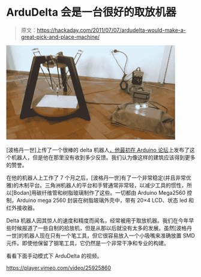 # ArduDelta 会是一台很好的取放机器

> 原文：<https://hackaday.com/2011/07/07/ardudelta-would-make-a-great-pick-and-place-machine/>

![](img/52ce5fcef58c427abee464a75deec010.png "delta")

[波格丹一世]上传了一个很棒的 delta 机器人[，他最初在 Arduino 论坛](http://arduino.cc/forum/index.php/topic,65561.0.html)上发布了这个机器人，但是他在那里没有收到多少反馈。我们认为像这样的建筑应该得到更多的赞誉。

在他的机器人上工作了 7 个月之后，[波格丹一世]有了一个非常稳定(并且非常优雅)的木制平台。三角洲机器人的平台和手臂通常非常轻，以减少工具的惯性，所以[Bodan]用碳纤维管和树脂玻璃制作了这些。一切都由 Arduino Mega2560 控制，Arduino mega 2560 封装在树脂玻璃外壳中，带有 20×4 LCD、状态 led 和红外接收器。

Delta 机器人因其惊人的速度和精度而闻名，经常被用于取放机器。我们在今年早些时候报道了一些自制的拾放机，但是从那以后就没有太多的发展。虽然[波格丹一世]的机器人现在只有一个笔工具，但它很容易放入一个小吸嘴来准确放置 SMD 元件。即使他保留了钢笔工具，它仍然是一个非常干净和专业的构建。

看看下面手动模式下 ArduDelta 的视频。

<https://player.vimeo.com/video/25925860>

</div> <p><img style="top:-10000px;position:absolute;" alt=""/> <img style="top:-10000px;position:absolute;" alt=""/></p> <p><img style="top:-10000px;position:absolute;" alt=""/> <img style="top:-10000px;position:absolute;" alt=""/></p> <p><img style="top:-10000px;position:absolute;" alt=""/> <img style="top:-10000px;position:absolute;" alt=""/> <img style="top:-10000px;position:absolute;" alt=""/> <img style="top:-10000px;position:absolute;" alt=""/> <img style="top:-10000px;position:absolute;" alt=""/></p> <p><img style="position:absolute;top:-10000px;" alt=""/></p> </body> </html>